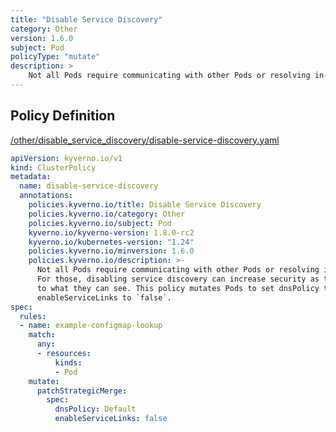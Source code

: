 ```yaml
---
title: "Disable Service Discovery"
category: Other
version: 1.6.0
subject: Pod
policyType: "mutate"
description: >
    Not all Pods require communicating with other Pods or resolving in-cluster Services. For those, disabling service discovery can increase security as the Pods are limited to what they can see. This policy mutates Pods to set dnsPolicy to `Default` and enableServiceLinks to `false`.
---
```


## Policy Definition
<a href="https://github.com/kyverno/policies/raw/main//other/disable_service_discovery/disable-service-discovery.yaml" target="-blank">/other/disable_service_discovery/disable-service-discovery.yaml</a>

```yaml
apiVersion: kyverno.io/v1
kind: ClusterPolicy
metadata:
  name: disable-service-discovery
  annotations:
    policies.kyverno.io/title: Disable Service Discovery
    policies.kyverno.io/category: Other
    policies.kyverno.io/subject: Pod
    kyverno.io/kyverno-version: 1.8.0-rc2
    kyverno.io/kubernetes-version: "1.24"
    policies.kyverno.io/minversion: 1.6.0
    policies.kyverno.io/description: >-
      Not all Pods require communicating with other Pods or resolving in-cluster Services.
      For those, disabling service discovery can increase security as the Pods are limited
      to what they can see. This policy mutates Pods to set dnsPolicy to `Default` and
      enableServiceLinks to `false`.
spec:
  rules:
  - name: example-configmap-lookup
    match:
      any:
      - resources:
          kinds:
          - Pod
    mutate:
      patchStrategicMerge:
        spec:
          dnsPolicy: Default
          enableServiceLinks: false
```

